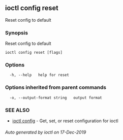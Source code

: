 ## ioctl config reset

Reset config to default

### Synopsis

Reset config to default

```
ioctl config reset [flags]
```

### Options

```
  -h, --help   help for reset
```

### Options inherited from parent commands

```
  -o, --output-format string   output format
```

### SEE ALSO

* [ioctl config](ioctl_config.md)	 - Get, set, or reset configuration for ioctl

###### Auto generated by ioctl on 17-Dec-2019
